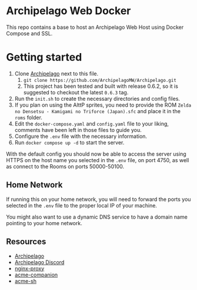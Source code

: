 # Archipelago Web Docker

This repo contains a base to host an Archipelago Web Host using Docker Compose and SSL.

# Getting started

1. Clone [Archipelago](https://github.com/ArchipelagoMW/Archipelago/) next to this file.
   1. `git clone https://github.com/ArchipelagoMW/Archipelago.git`
   2. This project has been tested and built with release 0.6.2, so it is suggested to
      checkout the latest `0.6.3` tag.
2. Run the `init.sh` to create the necessary directories and config files.
3. If you plan on using the AlttP sprites, you need to provide the ROM
   `Zelda no Densetsu - Kamigami no Triforce (Japan).sfc` and place it in the `roms` folder.
4. Edit the `docker-compose.yaml` and `config.yaml` file to your liking, comments have
   been left in those files to guide you.
5. Configure the `.env` file with the necessary information.
6. Run `docker compose up -d` to start the server.

With the default config you should now be able to access the server using HTTPS on the host name
you selected in the `.env` file, on port 4750, as well as connect to the Rooms on ports 50000-50100.

## Home Network

If running this on your home network, you will need to forward the ports you selected in the `.env` file
to the proper local IP of your machine.

You might also want to use a dynamic DNS service to have a domain name pointing to your home network.

## Resources

- [Archipelago](https://github.com/ArchipelagoMW/Archipelago/)
- [Archipelago Discord](https://discord.gg/8Z65BR2)
- [nginx-proxy](https://github.com/nginx-proxy/nginx-proxy)
- [acme-companion](https://github.com/nginx-proxy/acme-companion)
- [acme-sh](https://github.com/acmesh-official/acme.sh)

